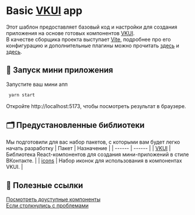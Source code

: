 # Basic [VKUI](https://github.com/VKCOM/VKUI) app

Этот шаблон предоставляет базовый код и настройки для создания приложения на основе готовых компонентов [VKUI](https://vkcom.github.io/VKUI/).  
В качестве сборщика проекта выступает [Vite](https://vite-docs-ru.vercel.app/guide/), подробнее про его конфигурацию и дополнительные плагины можно прочитать [здесь](https://vite-docs-ru.vercel.app/config/) и [здесь]().

## 🚀 Запуск мини приложения

Запустите ваш мини апп

```sh
 yarn start
```

Откройте http://localhost:5173, чтобы посмотреть результат в браузере.

## 🗂️ Предустановленные библиотеки

Мы подготовили для вас набор пакетов, с которыми вам будет легко начать разработку
| Пакет | Назначение |
| ------ | ------ |
| [VKUI](https://vkcom.github.io/VKUI/) | Библиотека React-компонентов для создания мини-приложений в стиле ВКонтакте. |
| [icons](https://vkcom.github.io/icons/) | Набор иконок для использования в компонентах VKUI. |

## 📎 Полезные ссылки

[Посмотреть доуступные компоненты](https://vkcom.github.io/VKUI/)  
[Если столкнулись с проблемами](https://github.com/VKCOM/create-vk-mini-app/issues)
